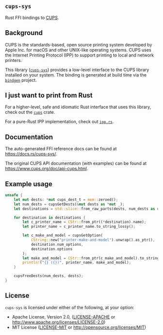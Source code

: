 `cups-sys`
-----------------------------------------
Rust FFI bindings to [CUPS](https://www.cups.org/).

Background
-----------------------------------------

CUPS is the standards-based, open source printing system developed by Apple Inc. for macOS and other UNIX-like operating systems. CUPS uses the Internet Printing Protocol (IPP) to support printing to local and network printers.

This library ([`cups-sys`](https://github.com/LegNeato/cups-sys)) provides a low-level interface to the CUPS library installed on your system. The binding is generated at build time via the  [`bindgen`](https://github.com/servo/rust-bindgen) project.

I just want to print from Rust
-----------------------------------------

For a higher-level, safe and idiomatic Rust interface that uses this library, check out the  [`cups`](https://github.com/LegNeato/cups-rust) crate.

For a pure-Rust IPP implementation, check out [`ipp.rs`](https://github.com/dremon/ipp.rs).

Documentation
-----------------------------------------

The auto-generated FFI reference docs can be found at https://docs.rs/cups-sys/.

The original CUPS API documentation (with examples) can be found at https://www.cups.org/doc/api-cups.html.

 Example usage
-----------------------------------------
```rust
unsafe {
    let mut dests: *mut cups_dest_t = mem::zeroed();
    let num_dests = cupsGetDests(&mut dests as *mut _);
    let destinations = std::slice::from_raw_parts(dests, num_dests as usize);

    for destination in destinations {
        let c_printer_name = CStr::from_ptr((*destination).name);
        let printer_name = c_printer_name.to_string_lossy();

        let c_make_and_model = cupsGetOption(
            CString::new("printer-make-and-model").unwrap().as_ptr(),
            destination.num_options,
            destination.options
        );
        let make_and_model = CStr::from_ptr(c_make_and_model).to_string_lossy();
        println!("{} ({})", printer_name, make_and_model);
    }

    cupsFreeDests(num_dests, dests);
}
```

License
-----------------------------------------
`cups-sys` is licensed under either of the following, at your option:

 * Apache License, Version 2.0, ([LICENSE-APACHE](LICENSE-APACHE) or http://www.apache.org/licenses/LICENSE-2.0)
 * MIT License ([LICENSE-MIT](LICENSE-MIT) or http://opensource.org/licenses/MIT)
